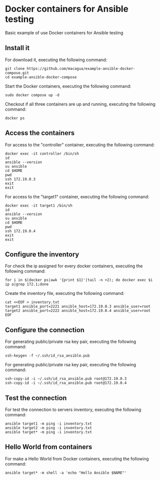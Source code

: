 # Docker containers for Ansible testing

Basic example of use Docker containers for Ansible testing

## Install it

For download it, executing the following command:

```
git clone https://github.com/macagua/example-ansible-docker-compose.git
cd example-ansible-docker-compose
```

Start the Docker containers, executing the following command:

```
sudo docker compose up -d
```

Checkout if all three containers are up and running, executing the following command:

```
docker ps
```

## Access the containers

For access to the "controller" container, executing the following command:

```
docker exec -it controller /bin/sh
id
ansible --version
su ansible
cd $HOME
pwd
ssh 172.19.0.3
exit
exit
```

For access to the "target1" container, executing the following command:

```
docker exec -it target1 /bin/sh
id
ansible --version
su ansible
cd $HOME
pwd
ssh 172.19.0.4
exit
exit
```

## Configure the inventory

For check the ip assigned for every docker containers, executing the following command:

```
for i in $(docker ps|awk '{print $1}'|tail -n +2); do docker exec $i ip a|grep 172.1;done
```

Create the inventory file, executing the following command:

```
cat <<EOF > inventory.txt
target1 ansible_port=2221 ansible_host=172.19.0.3 ansible_user=root
target2 ansible_port=2222 ansible_host=172.19.0.4 ansible_user=root
EOF
```

## Configure the connection

For generating public/private rsa key pair, executing the following command:

```
ssh-keygen -f ~/.ssh/id_rsa_ansible.pub
```

For generating public/private rsa key pair, executing the following command:

```
ssh-copy-id -i ~/.ssh/id_rsa_ansible.pub root@172.19.0.3
ssh-copy-id -i ~/.ssh/id_rsa_ansible.pub root@172.19.0.4
```

## Test the connection

For test the connection to servers inventory, executing the following command:

```
ansible target1 -m ping -i inventory.txt
ansible target2 -m ping -i inventory.txt
ansible target* -m ping -i inventory.txt
```

## Hello World from containers

For make a Hello World from Docker containers, executing the following command:

```
ansible target* -m shell -a 'echo "Hello Ansible $NAME"'
```
